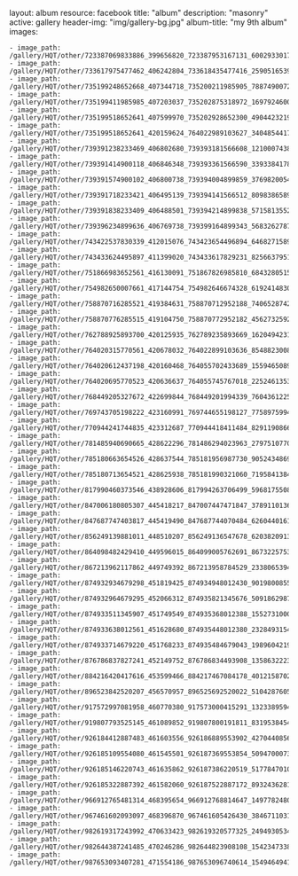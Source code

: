 
layout: album
resource: facebook
title: "album"
description: "masonry"
active: gallery
header-img: "img/gallery-bg.jpg"
album-title: "my 9th album"
images:
    
    - image_path: /gallery/HQT/other/723387069833886_399656820_723387953167131_6002933017875576847_n.jpg
    - image_path: /gallery/HQT/other/733617975477462_406242804_733618435477416_2590516539406017477_n.jpg
    - image_path: /gallery/HQT/other/735199248652668_407344718_735200211985905_7887490072443272056_n.jpg
    - image_path: /gallery/HQT/other/735199411985985_407203037_735202875318972_169792460038427645_n.jpg
    - image_path: /gallery/HQT/other/735199518652641_407599970_735202928652300_4904423219200104489_n.jpg
    - image_path: /gallery/HQT/other/735199518652641_420159624_764022989103627_3404854417387956200_n.jpg
    - image_path: /gallery/HQT/other/739391238233469_406802680_739393181566608_1210007438302467077_n.jpg
    - image_path: /gallery/HQT/other/739391414900118_406846348_739393361566590_3393384178305782508_n.jpg
    - image_path: /gallery/HQT/other/739391574900102_406800738_739394004899859_3769820054682394776_n.jpg
    - image_path: /gallery/HQT/other/739391718233421_406495139_739394141566512_809838658975667715_n.jpg
    - image_path: /gallery/HQT/other/739391838233409_406488501_739394214899838_5715813552212579749_n.jpg
    - image_path: /gallery/HQT/other/739396234899636_406769738_739399164899343_5683262787935441564_n.jpg
    - image_path: /gallery/HQT/other/743422537830339_412015076_743423654496894_6468271589516885771_n.jpg
    - image_path: /gallery/HQT/other/743433624495897_411399020_743433617829231_8256637951107058992_n.jpg
    - image_path: /gallery/HQT/other/751866983652561_416130091_751867826985810_6843280515515483357_n.jpg
    - image_path: /gallery/HQT/other/754982650007661_417144754_754982646674328_6192414830753252649_n.jpg
    - image_path: /gallery/HQT/other/758870716285521_419384631_758870712952188_7406528742509275680_n.jpg
    - image_path: /gallery/HQT/other/758870776285515_419104750_758870772952182_4562732592974502557_n.jpg
    - image_path: /gallery/HQT/other/762788925893700_420125935_762789235893669_1620494231966497139_n.jpg
    - image_path: /gallery/HQT/other/764020315770561_420678032_764022899103636_8548823008087157273_n.jpg
    - image_path: /gallery/HQT/other/764020612437198_420160468_764055702433689_1559465089919465028_n.jpg
    - image_path: /gallery/HQT/other/764020695770523_420636637_764055745767018_2252461353584893952_n.jpg
    - image_path: /gallery/HQT/other/768449205327672_422699844_768449201994339_7604361225515559221_n.jpg
    - image_path: /gallery/HQT/other/769743705198222_423160991_769744655198127_7758975994124948852_n.jpg
    - image_path: /gallery/HQT/other/770944241744835_423312687_770944418411484_8291190866483685035_n.jpg
    - image_path: /gallery/HQT/other/781485940690665_428622296_781486294023963_2797510770885682820_n.jpg
    - image_path: /gallery/HQT/other/785180663654526_428637544_785181956987730_9052434869039621724_n.jpg
    - image_path: /gallery/HQT/other/785180713654521_428625938_785181990321060_7195841384336566920_n.jpg
    - image_path: /gallery/HQT/other/817990460373546_438928606_817994263706499_5968175508505876242_n.jpg
    - image_path: /gallery/HQT/other/847006180805307_445418217_847007447471847_3789110136958157661_n.jpg
    - image_path: /gallery/HQT/other/847687747403817_445419490_847687744070484_626044016113582729_n.jpg
    - image_path: /gallery/HQT/other/856249139881011_448510207_856249136547678_6203820913759538458_n.jpg
    - image_path: /gallery/HQT/other/864098482429410_449596015_864099005762691_8673225753406672409_n.jpg
    - image_path: /gallery/HQT/other/867213962117862_449749392_867213958784529_2338065394655835684_n.jpg
    - image_path: /gallery/HQT/other/874932934679298_451819425_874934948012430_9019800855736677852_n.jpg
    - image_path: /gallery/HQT/other/874932964679295_452066312_874935821345676_509186298791940187_n.jpg
    - image_path: /gallery/HQT/other/874933511345907_451749549_874935368012388_1552731000137339109_n.jpg
    - image_path: /gallery/HQT/other/874933638012561_451628680_874935448012380_2328493154100748428_n.jpg
    - image_path: /gallery/HQT/other/874933714679220_451768233_874935484679043_1989604219897371802_n.jpg
    - image_path: /gallery/HQT/other/876786837827241_452149752_876786834493908_1358632223221236287_n.jpg
    - image_path: /gallery/HQT/other/884216420417616_453599466_884217467084178_4012158702685890858_n.jpg
    - image_path: /gallery/HQT/other/896523842520207_456570957_896525692520022_5104287605580929283_n.jpg
    - image_path: /gallery/HQT/other/917572997081958_460770380_917573000415291_132338959452463995_n.jpg
    - image_path: /gallery/HQT/other/919807793525145_461089852_919807800191811_8319538454558690727_n.jpg
    - image_path: /gallery/HQT/other/926184412887483_461603556_926186889553902_4270440856790302093_n.jpg
    - image_path: /gallery/HQT/other/926185109554080_461545501_926187369553854_5094700073072010023_n.jpg
    - image_path: /gallery/HQT/other/926185146220743_461635862_926187386220519_5177847010371456568_n.jpg
    - image_path: /gallery/HQT/other/926185322887392_461582060_926187522887172_8932436281832108824_n.jpg
    - image_path: /gallery/HQT/other/966912765481314_468395654_966912768814647_1497782480056834881_n.jpg
    - image_path: /gallery/HQT/other/967461602093097_468396870_967461605426430_3846711031163983082_n.jpg
    - image_path: /gallery/HQT/other/982619317243992_470633423_982619320577325_2494930534269277935_n.jpg
    - image_path: /gallery/HQT/other/982644387241485_470246286_982644823908108_1542347338351409601_n.jpg
    - image_path: /gallery/HQT/other/987653093407281_471554186_987653096740614_1549464941020558260_n.jpg